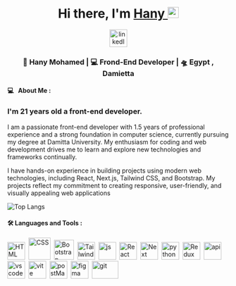 <div align="center">
   <h1>Hi there, I'm <a href="https://hemant.codes">Hany </a> <img src="https://media.giphy.com/media/hvRJCLFzcasrR4ia7z/giphy.gif" width="25px"> </h1>   
   <a href="https://www.linkedin.com/in/hany-saad-eldean-1b616625a/">
  <img src="https://cdn1.iconfinder.com/data/icons/logotypes/32/circle-linkedin-512.png" title="linkedIn" alt="linkedIn" width="40" height="40"/> 
   </a>
</div>
<div align="center">
<h3> 🙎 Hany Mohamed | 💻 Frond-End Developer | 🛸 Egypt , Damietta </h3>
</div>


#### 💻 &nbsp; About Me :
<p align="center">
  <h3> I'm  21 years old a front-end developer.</h3>
</p>
 <p>
    I am a passionate front-end developer with 1.5 years of professional experience and a strong foundation in computer science, currently pursuing my degree at Damitta University. My enthusiasm for coding and web development drives me        to learn and explore new technologies and frameworks continually.
 </p>
<p>I have hands-on experience in building projects using modern web technologies, including React, Next.js, Tailwind CSS, and Bootstrap. My projects reflect my commitment to creating responsive, user-friendly, and visually appealing web applications</p>

![Top Langs](https://github-readme-stats.vercel.app/api/top-langs/?username=hanysaadeldeen\&layout=compact)


#### :hammer_and_wrench: Languages and Tools :
<div>

    
  <img src="https://cdn.iconscout.com/icon/premium/png-256-thumb/html-2752158-2284975.png?f=webp" title="HTML5" alt="HTML" width="40" height="40"/>&nbsp;
  <img src="https://cdn-icons-png.freepik.com/512/5968/5968242.png"  title="CSS3" alt="CSS" width="50" height="50"/>&nbsp;
  <img src="https://cdn-icons-png.flaticon.com/512/5968/5968672.png"  title="bootstrap" alt="Bootstrap" width="45" height="45"/>&nbsp;
  <img src="https://static-00.iconduck.com/assets.00/tailwind-css-icon-512x307-1v56l8ed.png" title="tailwind" alt="Tailwind" width="40" height="40"/>&nbsp;
  <img src="https://upload.wikimedia.org/wikipedia/commons/6/6a/JavaScript-logo.png" title="js" alt="js" width="40" height="40"/>&nbsp;
  <img src="https://seeklogo.com/images/R/react-logo-65B7CD91B5-seeklogo.com.png" title="React" alt="React" width="40" height="40"/>&nbsp;
  <img src="https://static-00.iconduck.com/assets.00/next-js-icon-512x512-zuauazrk.png" title="Next"  alt="Next" width="40" height="40"/>&nbsp;
  <img src="https://logowik.com/content/uploads/images/python4089.logowik.com.webp" title="python" alt="python " width="40" height="40"/>&nbsp;
  <img src="https://uxwing.com/wp-content/themes/uxwing/download/brands-and-social-media/redux-icon.png" title="Redux" alt="Redux " width="40" height="40"/>&nbsp;
  <img src="https://www.svgrepo.com/show/88703/api.svg" title="api" alt="api " width="40" height="40"/>&nbsp;
  <img src="https://user-images.githubusercontent.com/29654835/27530003-e78876b8-5a13-11e7-8863-83fbdb900f72.png" title="vscode" alt="vscode " width="40" height="40"/>&nbsp;
  <img src="https://www.svgrepo.com/show/374167/vite.svg" title="vite" alt=" vite" width="40" height="40"/>&nbsp;
   <img src="https://res.cloudinary.com/postman/image/upload/t_team_logo/v1629869194/team/2893aede23f01bfcbd2319326bc96a6ed0524eba759745ed6d73405a3a8b67a8" title="postMan" alt=" postMan" width="40" height="40"/>&nbsp;
  <img src="https://static-00.iconduck.com/assets.00/apps-figma-icon-2048x2048-ctjj5ab7.png" title="figma" alt="figma" width="40" height="40"/>&nbsp;
  <img src="https://www.svgrepo.com/show/303548/git-icon-logo.svg" title="git" alt="git " width="60" height="40"/>&nbsp;

</div>
